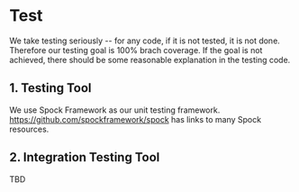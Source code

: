 # Test
We take testing seriously -- for any code, if it is not tested, it is not done. Therefore our testing goal is 100% brach coverage. If the goal is not achieved, there should be some reasonable explanation in the testing code.

## 1. Testing Tool
We use Spock Framework as our unit testing framework. https://github.com/spockframework/spock has links to many Spock resources.

## 2. Integration Testing Tool
TBD
